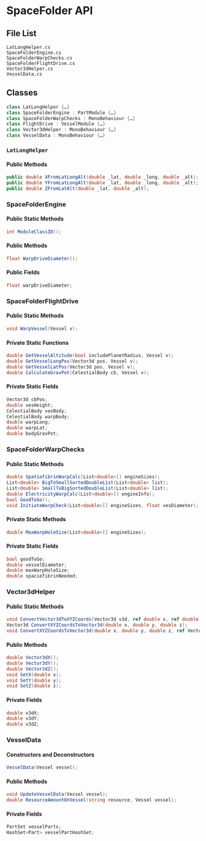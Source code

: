 # SpaceFolder API

## File List

```plain
LatLongHelper.cs
SpaceFolderEngine.cs
SpaceFolderWarpChecks.cs
SpaceFolderFlightDrive.cs
Vector3dHelper.cs
VesselData.cs
```

## Classes

```cs
class LatLongHelper {…}
class SpaceFolderEngine : PartModule {…}
class SpaceFolderWarpChecks : MonoBehaviour {…}
class FlightDrive : VesselModule {…}
class Vector3dHelper : MonoBehaviour {…}
class VesselData : MonoBehaviour {…}
```

### `LatLongHelper`

#### Public Methods

```cs
public double XFromLatLongAlt(double _lat, double _long, double _alt);
public double YFromLatLongAlt(double _lat, double _long, double _alt);
public double ZFromLatAlt(double _lat, double _alt);
```

### SpaceFolderEngine

#### Public Static Methods

```cs
int ModuleClassID();
```

#### Public Methods

```cs
float WarpDriveDiameter();
```

#### Public Fields

```cs
float warpDriveDiameter;
```

### SpaceFolderFlightDrive

#### Public Static Methods

```cs
void WarpVessel(Vessel v);
```

#### Private Static Functions

```cs
double GetVesselAltitude(bool includePlanetRadius, Vessel v);
double GetVesselLongPos(Vector3d pos, Vessel v);
double GetVesselLatPos(Vector3d pos, Vessel v);
double CalculateGravPot(CelestialBody cb, Vessel v);
```

#### Private Static Fields

```cs
Vector3d cbPos;
double vesHeight;
CelestialBody vesBody;
CelestialBody warpBody;
double warpLong;
double warpLat;
double bodyGravPot;
```

### SpaceFolderWarpChecks

#### Public Static Methods

```cs
double SpatiofibrinWarpCalc(List<double>[] engineSizes);
List<double> BigToSmallSortedDoubleList(List<double> list);
List<double> SmallToBigSortedDoubleList(List<double> list);
double ElectricityWarpCalc(List<double>[] engineInfo);
bool GoodToGo();
void InitiateWarpCheck(List<double>[] engineSizes, float vesDiameter);
```

#### Private Static Methods

```cs
double MaxWarpHoleSize(List<double>[] engineSizes);
```

#### Private Static Fields

```cs
bool goodToGo;
double vesselDiameter;
double maxWarpHoleSize;
double spaciofibrinNeeded;
```

### Vector3dHelper

#### Public Static Methods

```cs
void ConvertVector3dToXYZCoords(Vector3d v3d, ref double x, ref double y, ref double z);
Vector3d ConvertXYZCoordsToVector3d(double x, double y, double z);
void ConvertXYZCoordsToVector3d(double x, double y, double z, ref Vector3d v3d);
```

#### Public Methods

```cs
double Vector3dX();
double Vector3dY();
double Vector3dZ();
void SetX(double x);
void SetY(double y);
void SetZ(double z);
```

#### Private Fields

```cs
double v3dX;
double v3dY;
double v3dZ;
```

### VesselData

#### Constructors and Deconstructors

```cs
VesselData(Vessel vessel);
```

#### Public Methods

```cs
void UpdateVesselData(Vessel vessel);
double ResourceAmountOnVessel(string resource, Vessel vessel);
```

#### Private Fields

```cs
PartSet vesselParts;
HashSet<Part> vesselPartHashSet;
```
